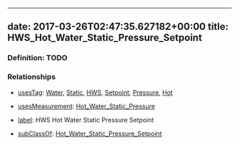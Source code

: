 
---
date: 2017-03-26T02:47:35.627182+00:00
title: HWS_Hot_Water_Static_Pressure_Setpoint
---
### Definition: TODO

### Relationships

* [usesTag](https://brickschema.org/schema/1.0/BrickFrame#usesTag): [Water](https://brickschema.org/schema/1.0/BrickTag#Water), [Static](https://brickschema.org/schema/1.0/BrickTag#Static), [HWS](https://brickschema.org/schema/1.0/BrickTag#HWS), [Setpoint](https://brickschema.org/schema/1.0/BrickTag#Setpoint), [Pressure](https://brickschema.org/schema/1.0/BrickTag#Pressure), [Hot](https://brickschema.org/schema/1.0/BrickTag#Hot)

* [usesMeasurement](https://brickschema.org/schema/1.0/BrickFrame#usesMeasurement): [Hot_Water_Static_Pressure](https://brickschema.org/schema/1.0/Brick#Hot_Water_Static_Pressure)

* [label](http://www.w3.org/2000/01/rdf-schema#label): HWS Hot Water Static Pressure Setpoint

* [subClassOf](http://www.w3.org/2000/01/rdf-schema#subClassOf): [Hot_Water_Static_Pressure_Setpoint](https://brickschema.org/schema/1.0/Brick#Hot_Water_Static_Pressure_Setpoint)
